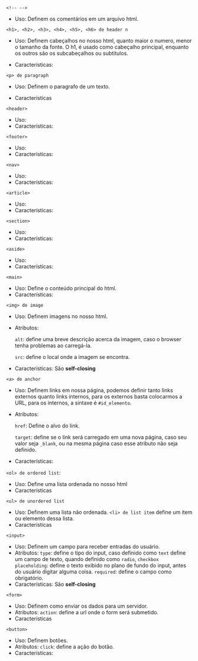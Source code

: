 `<!-- -->`
- Uso:
    Definem os comentários em um arquivo html.

`<h1>, <h2>, <h3>, <h4>, <h5>, <h6> de header n`
- Uso:
    Definem cabeçalhos no nosso html, quanto maior o numero, menor o tamanho da fonte. O h1, é usado como cabeçalho principal, enquanto os outros são os subcabeçalhos ou subtitulos.

- Características:


`<p> de paragraph`
- Uso:
    Definem o paragrafo de um texto.

- Características

`<header>`
- Uso:
- Características:

`<footer>`

- Uso:
- Características:

`<nav>`

- Uso:
- Características:

`<article>`

- Uso:
- Características:

`<section>`

- Uso:
- Características:

`<aside>`

- Uso:
- Características:

`<main>`
- Uso:
    Define o conteúdo principal do html.
- Características:

`<img> de image`
- Uso:
    Definem imagens no nosso html.
- Atributos:

    `alt`: define uma breve descrição acerca da imagem, caso o browser tenha problemas ao carregá-la.

    `src`: define o local onde a imagem se encontra.
- Características:
    São **self-closing**

`<a> de anchor`
- Uso:
    Definem links em nossa página, podemos definir tanto links externos quanto links internos, para os externos basta colocarmos a URL, para os internos, a sintaxe é `#id_elemento`.
- Atributos:

    `href`: Define o alvo do  link.

    `target`: define se o link será carregado em uma nova página, caso seu valor seja `_blank`, ou na mesma página caso esse atributo não seja definido.
- Características:

`<ol> de ordered list`:
- Uso:
    Define uma lista ordenada no nosso html
- Características

`<ul> de unordered list`
- Uso:
    Definem uma lista não ordenada. `<li> de list item` define um item ou elemento dessa lista.
- Características


`<input>`
- Uso: 
    Definem um campo para receber entradas do usuário.
- Atributos:
    `type`: define o tipo do input, caso definido como `text` define um campo de texto, quando definido
    como `radio`, `checkbox`
    `placeholding`: define o texto exibido no plano de fundo do input, antes do usuário digitar alguma coisa. 
    `required`: define o campo como obrigatório.
- Características:
    São **self-closing**

`<form>`
- Uso:
    Definem como enviar os dados para um servidor.
- Atributos:
    `action`: define a url onde o form será submetido.
- Características

`<button>`
- Uso:
    Definem botões.
- Atributos:
    `click`: define a ação do botão.
- Características:


